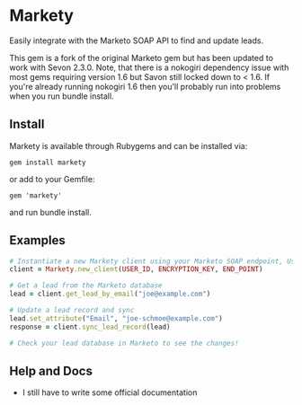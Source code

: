 # Markety
Easily integrate with the Marketo SOAP API to find and update leads.

This gem is a fork of the original Marketo gem but has been updated to work with Sevon 2.3.0. Note, that there is a nokogiri dependency issue with most gems requiring version 1.6 but Savon still locked down to < 1.6. If you're already running nokogiri 1.6 then you'll probably run into problems when you run bundle install.

## Install
Markety is available through Rubygems and can be installed via:

```
gem install markety
```
or add to your Gemfile:

```
gem 'markety'
```

and run bundle install.

## Examples

```ruby
# Instantiate a new Markety client using your Marketo SOAP endpoint, User ID, and Encryption Key
client = Markety.new_client(USER_ID, ENCRYPTION_KEY, END_POINT) 

# Get a lead from the Marketo database
lead = client.get_lead_by_email("joe@example.com")

# Update a lead record and sync
lead.set_attribute("Email", "joe-schmoe@example.com")
response = client.sync_lead_record(lead)

# Check your lead database in Marketo to see the changes!
```

## Help and Docs

* I still have to write some official documentation